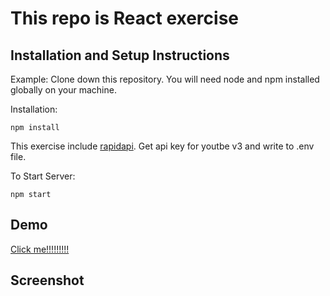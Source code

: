 # This repo is React exercise

## Installation and Setup Instructions

Example: Clone down this repository. You will need node and npm installed globally on your machine.

Installation:

    npm install

This exercise include [rapidapi](https://rapidapi.com/). Get api key for youtbe v3 and write to .env file.

To Start Server:

    npm start

## Demo

[Click me!!!!!!!!!](https://admediatube.netlify.app/)

## Screenshot

[](./screen1.png)
[](./screen2.png)
